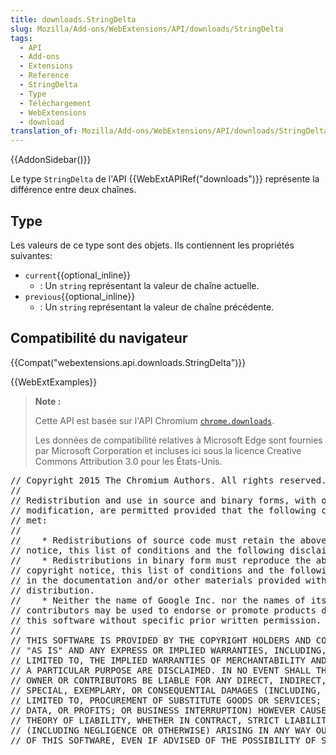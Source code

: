 ```yaml
---
title: downloads.StringDelta
slug: Mozilla/Add-ons/WebExtensions/API/downloads/StringDelta
tags:
  - API
  - Add-ons
  - Extensions
  - Reference
  - StringDelta
  - Type
  - Téléchargement
  - WebExtensions
  - download
translation_of: Mozilla/Add-ons/WebExtensions/API/downloads/StringDelta
---
```

{{AddonSidebar()}}

Le type `StringDelta` de l'API {{WebExtAPIRef("downloads")}} représente la différence entre deux chaînes.

## Type

Les valeurs de ce type sont des objets. Ils contiennent les propriétés suivantes:

- `current`{{optional_inline}}
  - : Un `string` représentant la valeur de chaîne actuelle.
- `previous`{{optional_inline}}
  - : Un `string` représentant la valeur de chaîne précédente.

## Compatibilité du navigateur

{{Compat("webextensions.api.downloads.StringDelta")}}

{{WebExtExamples}}

> **Note :**
>
> Cette API est basée sur l'API Chromium [`chrome.downloads`](https://developer.chrome.com/extensions/downloads).
>
> Les données de compatibilité relatives à Microsoft Edge sont fournies par Microsoft Corporation et incluses ici sous la licence Creative Commons Attribution 3.0 pour les États-Unis.

<div class="hidden"><pre>// Copyright 2015 The Chromium Authors. All rights reserved.
//
// Redistribution and use in source and binary forms, with or without
// modification, are permitted provided that the following conditions are
// met:
//
//    * Redistributions of source code must retain the above copyright
// notice, this list of conditions and the following disclaimer.
//    * Redistributions in binary form must reproduce the above
// copyright notice, this list of conditions and the following disclaimer
// in the documentation and/or other materials provided with the
// distribution.
//    * Neither the name of Google Inc. nor the names of its
// contributors may be used to endorse or promote products derived from
// this software without specific prior written permission.
//
// THIS SOFTWARE IS PROVIDED BY THE COPYRIGHT HOLDERS AND CONTRIBUTORS
// "AS IS" AND ANY EXPRESS OR IMPLIED WARRANTIES, INCLUDING, BUT NOT
// LIMITED TO, THE IMPLIED WARRANTIES OF MERCHANTABILITY AND FITNESS FOR
// A PARTICULAR PURPOSE ARE DISCLAIMED. IN NO EVENT SHALL THE COPYRIGHT
// OWNER OR CONTRIBUTORS BE LIABLE FOR ANY DIRECT, INDIRECT, INCIDENTAL,
// SPECIAL, EXEMPLARY, OR CONSEQUENTIAL DAMAGES (INCLUDING, BUT NOT
// LIMITED TO, PROCUREMENT OF SUBSTITUTE GOODS OR SERVICES; LOSS OF USE,
// DATA, OR PROFITS; OR BUSINESS INTERRUPTION) HOWEVER CAUSED AND ON ANY
// THEORY OF LIABILITY, WHETHER IN CONTRACT, STRICT LIABILITY, OR TORT
// (INCLUDING NEGLIGENCE OR OTHERWISE) ARISING IN ANY WAY OUT OF THE USE
// OF THIS SOFTWARE, EVEN IF ADVISED OF THE POSSIBILITY OF SUCH DAMAGE.
</pre></div>
